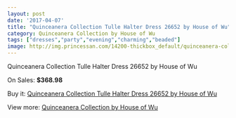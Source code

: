 ```yaml
---
layout: post
date: '2017-04-07'
title: "Quinceanera Collection Tulle Halter Dress 26652 by House of Wu"
category: Quinceanera Collection by House of Wu
tags: ["dresses","party","evening","charming","beaded"]
image: http://img.princessan.com/14200-thickbox_default/quinceanera-collection-tulle-halter-dress-26652-by-house-of-wu.jpg
---
```

Quinceanera Collection Tulle Halter Dress 26652 by House of Wu

On Sales: **$368.98**
<a href="https://www.princessan.com/en/quinceanera-collection-by-house-of-wu/6651-quinceanera-collection-tulle-halter-dress-26652-by-house-of-wu.html"><amp-img layout="responsive" width="600" height="600" src="//img.princessan.com/14200-thickbox_default/quinceanera-collection-tulle-halter-dress-26652-by-house-of-wu.jpg" alt="Quinceanera Collection Tulle Halter Dress 26652 by House of Wu 0" /></a>
<a href="https://www.princessan.com/en/quinceanera-collection-by-house-of-wu/6651-quinceanera-collection-tulle-halter-dress-26652-by-house-of-wu.html"><amp-img layout="responsive" width="600" height="600" src="//img.princessan.com/14202-thickbox_default/quinceanera-collection-tulle-halter-dress-26652-by-house-of-wu.jpg" alt="Quinceanera Collection Tulle Halter Dress 26652 by House of Wu 1" /></a>
<a href="https://www.princessan.com/en/quinceanera-collection-by-house-of-wu/6651-quinceanera-collection-tulle-halter-dress-26652-by-house-of-wu.html"><amp-img layout="responsive" width="600" height="600" src="//img.princessan.com/14201-thickbox_default/quinceanera-collection-tulle-halter-dress-26652-by-house-of-wu.jpg" alt="Quinceanera Collection Tulle Halter Dress 26652 by House of Wu 2" /></a>

Buy it: [Quinceanera Collection Tulle Halter Dress 26652 by House of Wu](https://www.princessan.com/en/quinceanera-collection-by-house-of-wu/6651-quinceanera-collection-tulle-halter-dress-26652-by-house-of-wu.html "Quinceanera Collection Tulle Halter Dress 26652 by House of Wu")

View more: [Quinceanera Collection by House of Wu](https://www.princessan.com/en/52-quinceanera-collection-by-house-of-wu "Quinceanera Collection by House of Wu")